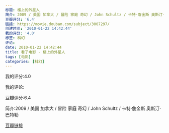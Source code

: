 ```yaml
---
标题: 楼上的外星人
简介: 2009 / 美国 加拿大 / 冒险 家庭 奇幻 / John Schultz / 卡特·詹金斯 奥斯汀·巴特勒
豆瓣评分: '6.4'
链接: https://movie.douban.com/subject/3007297/
创建时间: '2010-01-22 14:42:44'
我的评分: '4.0'
标签: 科幻
评论:
date: 2010-01-22 14:42:44
title: 看了电影 - 楼上的外星人
tags: [电影]
categories: [科幻]
---
```


我的评分:4.0

我的评论:

豆瓣评分:6.4

简介:2009 / 美国 加拿大 / 冒险 家庭 奇幻 / John Schultz / 卡特·詹金斯 奥斯汀·巴特勒

[豆瓣链接](https://movie.douban.com/subject/3007297/)

